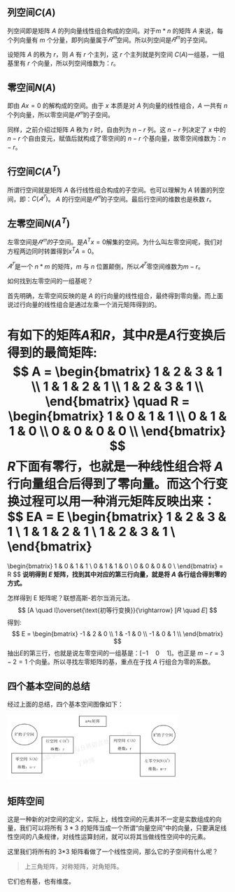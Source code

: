 ## 列空间$C(A)$

列空间即是矩阵 $A$ 的列向量线性组合构成的空间。对于$m*n$ 的矩阵 $A$ 来说，每个列向量有 $m$ 个分量，即列向量属于$𝑅^𝑚$空间。所以列空间是$𝑅^m$的子空间。

设矩阵 $A$ 的秩为 $r$，则 $A$ 有 $r$ 个主列，这 $r$ 个主列就是列空间 $C(A)$一组基，一组基里有 $r$ 个向量，所以列空间维数为：$r$。



## 零空间$N(A)$

即由 $Ax = 0$ 的解构成的空间。由于 $x$ 本质是对 $A$ 列向量的线性组合，$A$ 一共有 $n$ 个列向量，所以零空间是$𝑅^𝑚$的子空间。

同样，之前介绍过矩阵 $A$ 秩为 $r$ 时，自由列为 $n-r$ 列。这 $n-r$ 列决定了 $x$ 中的 $n-r$ 个自由变元，赋值后就构成了零空间的 $n-r$ 个基向量，故零空间维数为：$n-r$。



## 行空间$C(A^T)$

所谓行空间就是矩阵 $A$ 各行线性组合构成的子空间。也可以理解为 $A$ 转置的列空间，即：$C(𝐴^𝑇)$。 $A$ 的行空间是$𝑅^𝑚$的子空间。最后行空间的维数也是秩数 $r$。



## 左零空间$N(A^T)$

左零空间是$𝑅^𝑚的$子空间。是$A^T x = 0$解集的空间。为什么叫左零空间呢，我们对方程两边同时转置得到$x^T A = 0$。

$𝐴^𝑇$是一个 $n*m$ 的矩阵，$m$ 与 $n$ 位置颠倒，所以$𝐴^𝑇$零空间维数为$m-r$。

如何找到左零空间的一组基呢？

首先明确，左零空间反映的是 $A$ 的行向量的线性组合，最终得到零向量。而上面说过行向量的线性组合是通过左乘一个消元矩阵得到的。

有如下的矩阵$A$和$R$，其中$R$是$A$行变换后得到的最简矩阵:
$$
A = 
\begin{bmatrix}
1 & 2 & 3 & 1 \\
1 & 1 & 2 & 1 \\
1 & 2 & 3 & 1 \\
\end{bmatrix}
\quad
R = 
\begin{bmatrix}
1 & 0 & 1 & 1 \\
0 & 1 & 1 & 0 \\
0 & 0 & 0 & 0 \\
\end{bmatrix}
$$
$R$下面有零行，也就是一种线性组合将 $A$ 行向量组合后得到了零向量。而这个行变换过程可以用一种消元矩阵反映出来：
$$
EA = E 
\begin{bmatrix}
1 & 2 & 3 & 1 \\
1 & 1 & 2 & 1 \\
1 & 2 & 3 & 1 \\
\end{bmatrix}
=
\begin{bmatrix}
1 & 0 & 1 & 1 \\
0 & 1 & 1 & 0 \\
0 & 0 & 0 & 0 \\
\end{bmatrix}
= R
$$
**说明得到 $E$ 矩阵，找到其中对应的第三行向量，就是将 $A$ 各行组合得到零的方式。**

怎样得到 E 矩阵呢？联想高斯-若尔当消元法。
$$
[A \quad I]\overset{\text{初等行变换}}{\rightarrow} [𝑅 \quad 𝐸]
$$
得到:
$$
E =
\begin{bmatrix}
-1 & 2 & 0 \\
1 & -1 & 0 \\
-1 & 0 & 1 \\
\end{bmatrix}
$$
抽出$E$的第三行，也就是说左零空间的一组基是：$[-1 \quad 0 \quad 1]$。也正是 $m-r = 3-2 = 1$ 个向量。所以寻找左零矩阵的基，重点在于找 $A$ 行组合为零的系数。



## 四个基本空间的总结

经过上面的总结，四个基本空间图像如下：

<img src="./img/4-subspace.png" style="zoom:38%;" />



## 矩阵空间

这是一种新的对空间的定义，实际上，线性空间的元素并不一定是实数组成的向量，我们可以将所有 $3*3$ 的矩阵当成一个所谓“向量空间”中的向量，只要满足线性空间的八条规律，对线性运算封闭，就可以将其当做线性空间中的元素。

这里我们将所有的 3*3 矩阵看做了一个线性空间，那么它的子空间有什么呢？

> 上三角矩阵，对称矩阵，对角矩阵。

它们也有基，也有维度。